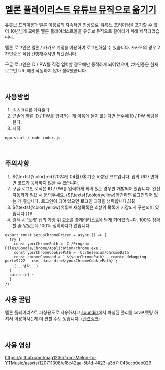 # [멜론 플레이리스트 유튜브 뮤직으로 옮기기](https://mag1c.tistory.com/506)

유튜브 프리미엄과 멜론 이용료의 지속적인 인상으로, 유튜브 프리미엄을 포기할 수 없어 10년넘게 모아둔 멜론 플레이리스트들을 유튜브 뮤직으로 갈아타기 위해 제작되었습니다.

멜론 로그인은 멜론 / 카카오 계정을 이용하여 로그인하실 수 있습니다. 카카오의 경우 2차인증은 직접 진행해주시면 되겠습니다.

구글 로그인은 ID / PW를 직접 입력할 경우에만 동작하게 되어있으며, 2차인증은 현재 로그인 URL에선 작동하지 않아 생략했습니다.

<br />

## 사용방법
1. 소스코드를 가져온다.
2. 콘솔에 멜론 ID / PW를 입력하는 게 마음에 들지 않는다면 변수에 ID / PW 세팅을 한다.
3. 시작
```
npm start / node index.js
```

<br />

## 주의사항
1. ${\textsf{\color{red}2024년 04월}}$ 기준 작성된 코드입니다. 웹의 UI가 변하면 코드가 동작하지 않을 수 있습니다.
2. 구글 로그인 로직은 ID / PW를 입력하게 되어 있는 경우만 개발되어 있습니다. 완전 자동화가 필요 시 문의주세요. (${\textsf{\color{yellow}앵간하면 로그인되어 있는 게 좋습니다. 로그인이 되어 있으면 로그인 과정을 생략합니다.}}$)
3. ${\textsf{\color{yellow}유튜브 재생목록은 최상위 목록에 저장되게 구현되어 있습니다.}}$
4. 검색 시 '노래' 탭의 가장 위 요소를 플레이리스트에 담게 되어있습니다. 100% 정확할 줄 알았는데 100% 정확하지가 않습니다.
```
export const setupChromeDriver = async () => {
  try {  
    const yourChromePath = 'C:/Program Files/Google/Chrome/Application/chrome.exe';
    const yourChromeCookiePath = 'C:/Selenium/ChromeData';
    const chromeCommand = ` ${yourChromePath} --remote-debugging-port=9222 --user-data-dir=${yourChromeCookiePath}`;
    (...생략...)
  }
  catch (e) {
  }
};
```


## 사용 꿀팁
멜론 플레이리스트 파싱용도로 사용하시고 [soundiiz](https://soundiiz.com/)에서 파싱된 플리를 csv포맷팅 하셔서 이용하시는게 더 편할 수도 있습니다. ([관련링크](https://earthconquest.tistory.com/429))

<br />

## 사용 영상

https://github.com/mag123c/from-Melon-to-YTMusic/assets/120711308/e18c42aa-5b1d-4823-a3d7-045ccb0eb029

<br />



